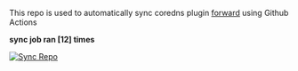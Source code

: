 This repo is used to automatically sync coredns plugin [forward](https://github.com/QZLin/forward) using Github Actions

**sync job ran [12] times**

[![Sync Repo](https://github.com/QZLin/coredns-extract/actions/workflows/sync.yaml/badge.svg)](https://github.com/QZLin/coredns-extract/actions/workflows/sync.yaml)
